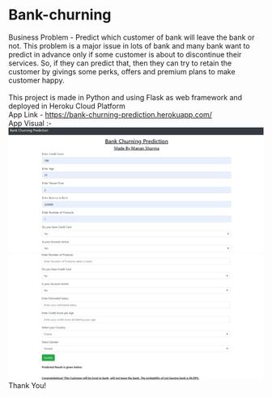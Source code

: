 # Bank-churning
Business Problem - Predict which customer of bank will leave the bank or not. This problem is a major issue in lots of bank and many bank want to predict in advance only if some customer is about to discontinue their services. So, if they can predict that, then they can try to retain the customer by givings some perks, offers and premium plans to make customer happy.
<br><br>
This project is made in Python and using Flask as web framework and deployed in Heroku Cloud Platform
<br>
App Link - https://bank-churning-prediction.herokuapp.com/
<br>
App Visual :- 
<br>
<img src = "https://github.com/manansharma27/Bank-churning/blob/master/img.PNG">
<br>
<img src = "https://github.com/manansharma27/Bank-churning/blob/master/img1.PNG">
<br>
Thank You!
